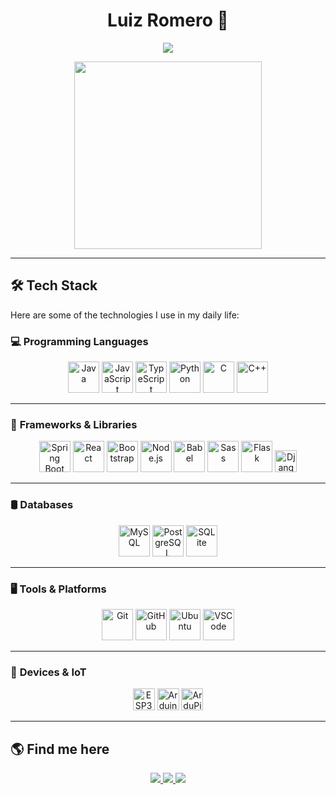 <h1 align="center">Luiz Romero 👹</h1>
<p align="center">
  <img src="https://readme-typing-svg.herokuapp.com?font=Fira+Code&size=22&pause=1000&color=36BCF7&center=true&vCenter=true&width=500&lines=Full-Stack+Developer;Embedded+Systems;Spring+Boot+%7C+IoT+%7C+Python;Blockchain">
</p>

<div align="center">
  <img src="https://media1.tenor.com/m/ZCFNvmnn9s4AAAAC/dan-da-dan-dandadan.gif" height="300"/>
</div>

---

## 🛠️ **Tech Stack**  
Here are some of the technologies I use in my daily life:

### 💻 **Programming Languages**  
<div align="center">
  <img src="https://cdn.jsdelivr.net/gh/devicons/devicon/icons/java/java-original.svg" height="50" alt="Java" />
  <img src="https://cdn.jsdelivr.net/gh/devicons/devicon/icons/javascript/javascript-original.svg" height="50" alt="JavaScript" />
  <img src="https://cdn.jsdelivr.net/gh/devicons/devicon/icons/typescript/typescript-original.svg" height="50" alt="TypeScript" />
  <img src="https://cdn.jsdelivr.net/gh/devicons/devicon/icons/python/python-original.svg" height="50" alt="Python" />
  <img src="https://cdn.jsdelivr.net/gh/devicons/devicon/icons/c/c-original.svg" height="50" alt="C" />
  <img src="https://cdn.jsdelivr.net/gh/devicons/devicon/icons/cplusplus/cplusplus-original.svg" height="50" alt="C++" />
</div>

---

### 🚀 **Frameworks & Libraries**  
<div align="center">
  <img src="https://cdn.jsdelivr.net/gh/devicons/devicon/icons/spring/spring-original.svg" height="50" alt="Spring Boot" />
  <img src="https://cdn.jsdelivr.net/gh/devicons/devicon/icons/react/react-original.svg" height="50" alt="React" />
  <img src="https://cdn.jsdelivr.net/gh/devicons/devicon/icons/bootstrap/bootstrap-original.svg" height="50" alt="Bootstrap" />
  <img src="https://cdn.jsdelivr.net/gh/devicons/devicon/icons/nodejs/nodejs-original.svg" height="50" alt="Node.js" />
  <img src="https://cdn.jsdelivr.net/gh/devicons/devicon/icons/babel/babel-original.svg" height="50" alt="Babel" />
  <img src="https://cdn.jsdelivr.net/gh/devicons/devicon/icons/sass/sass-original.svg" height="50" alt="Sass" />
  <img src="https://cdn.jsdelivr.net/gh/devicons/devicon/icons/flask/flask-original.svg" height="50" alt="Flask" />
  <img src="https://img.shields.io/badge/Django-092E20?style=for-the-badge&logo=django&logoColor=white" height="35" alt="Django" />
</div>

---

### 🛢 **Databases**  
<div align="center">
  <img src="https://cdn.jsdelivr.net/gh/devicons/devicon/icons/mysql/mysql-original.svg" height="50" alt="MySQL" />
  <img src="https://cdn.jsdelivr.net/gh/devicons/devicon/icons/postgresql/postgresql-original.svg" height="50" alt="PostgreSQL" />
  <img src="https://cdn.jsdelivr.net/gh/devicons/devicon/icons/sqlite/sqlite-original.svg" height="50" alt="SQLite" />
</div>

---

### 🖥️ **Tools & Platforms**  
<div align="center">
  <img src="https://cdn.jsdelivr.net/gh/devicons/devicon/icons/git/git-original.svg" height="50" alt="Git" />
  <img src="https://cdn.jsdelivr.net/gh/devicons/devicon/icons/github/github-original.svg" height="50" alt="GitHub" />
  <img src="https://cdn.jsdelivr.net/gh/devicons/devicon/icons/ubuntu/ubuntu-plain.svg" height="50" alt="Ubuntu" />
  <img src="https://cdn.jsdelivr.net/gh/devicons/devicon/icons/vscode/vscode-original.svg" height="50" alt="VSCode" />
</div>

---

### 🔌 **Devices & IoT**  
<div align="center">
  <img src="https://img.shields.io/badge/ESP32-000000?style=for-the-badge&logo=espressif&logoColor=white" height="35" alt="ESP32" />
  <img src="https://img.shields.io/badge/Arduino-00979D?style=for-the-badge&logo=arduino&logoColor=white" height="35" alt="Arduino" />
  <img src="https://img.shields.io/badge/ArduPilot-00979D?style=for-the-badge&logo=arduino&logoColor=white" height="35" alt="ArduPilot" />
</div>

---

## 🌎 **Find me here**  
<p align="center">
  <a href="https://www.linkedin.com/in/luiz-felipe-romero-306421242">
    <img src="https://img.shields.io/badge/-LinkedIn-%230077B5?style=for-the-badge&logo=linkedin&logoColor=white">
  </a>
  <a href="https://github.com/j0rem0rV2">
    <img src="https://img.shields.io/badge/-GitHub-181717?style=for-the-badge&logo=github&logoColor=white">
  </a>
  <a href="https://discord.com/channels/j0rem0r">
    <img src="https://img.shields.io/badge/-Discord-7289DA?style=for-the-badge&logo=discord&logoColor=white">
  </a>
</p>

